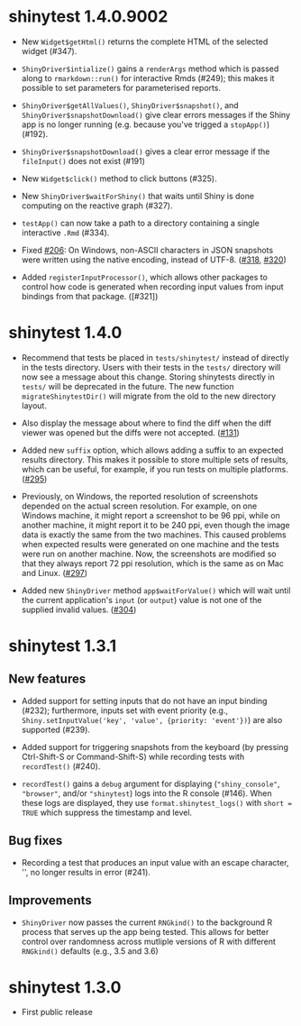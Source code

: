 shinytest 1.4.0.9002
===============

* New `Widget$getHtml()` returns the complete HTML of the selected widget 
  (#347).

* `ShinyDriver$intialize()` gains a `renderArgs` method which is passed along
  to `rmarkdown::run()` for interactive Rmds (#249); this makes it possible
  to set parameters for parameterised reports.

* `ShinyDriver$getAllValues()`, `ShinyDriver$snapshot()`, and
  `ShinyDriver$snapshotDownload()` give clear errors messages if the Shiny
  app is no longer running (e.g. because you've trigged a `stopApp()`) (#192).

* `ShinyDriver$snapshotDownload()` gives a clear error message if the 
  `fileInput()` does not exist (#191)

* New `Widget$click()` method to click buttons (#325).

* New `ShinyDriver$waitForShiny()` that waits until Shiny is done computing
  on the reactive graph (#327). 

* `testApp()` can now take a path to a directory containing a single 
  interactive `.Rmd` (#334).

* Fixed [#206](https://github.com/rstudio/shinytest/issues/206): On Windows, non-ASCII characters in JSON snapshots were written using the native encoding, instead of UTF-8. ([#318](https://github.com/rstudio/shinytest/pull/318), [#320](https://github.com/rstudio/shinytest/pull/320))

* Added `registerInputProcessor()`, which allows other packages to control how code is generated when recording input values from input bindings from that package. ([#321])

shinytest 1.4.0
===============

* Recommend that tests be placed in `tests/shinytest/` instead of directly in the tests directory. Users with their tests in the `tests/` directory will now see a message about this change. Storing shinytests directly in `tests/` will be deprecated in the future. The new function `migrateShinytestDir()` will migrate from the old to the new directory layout.

* Also display the message about where to find the diff when the diff viewer was opened but the diffs were not accepted. ([#131](https://github.com/rstudio/shinytest/issues/131))

* Added new `suffix` option, which allows adding a suffix to an expected results directory. This makes it possible to store multiple sets of results, which can be useful, for example, if you run tests on multiple platforms. ([#295](https://github.com/rstudio/shinytest/pull/295))

* Previously, on Windows, the reported resolution of screenshots depended on the actual screen resolution. For example, on one Windows machine, it might report a screenshot to be 96 ppi, while on another machine, it might report it to be 240 ppi, even though the image data is exactly the same from the two machines. This caused problems when expected results were generated on one machine and the tests were run on another machine. Now, the screenshots are modified so that they always report 72 ppi resolution, which is the same as on Mac and Linux. ([#297](https://github.com/rstudio/shinytest/pull/297))

* Added new `ShinyDriver` method `app$waitForValue()` which will wait until the current application's `input` (or `output`) value is not one of the supplied invalid values.  ([#304](https://github.com/rstudio/shinytest/pull/304))

shinytest 1.3.1
===============

## New features

* Added support for setting inputs that do not have an input binding (#232); furthermore, inputs set with event priority (e.g., `Shiny.setInputValue('key', 'value', {priority: 'event'})`) are also supported (#239).

* Added support for triggering snapshots from the keyboard (by pressing Ctrl-Shift-S or Command-Shift-S) while recording tests with `recordTest()` (#240).

* `recordTest()` gains a `debug` argument for displaying (`"shiny_console"`, `"browser"`, and/or `"shinytest`) logs into the R console (#146). When these logs are displayed, they use `format.shinytest_logs()` with `short = TRUE` which suppress the timestamp and level.

## Bug fixes

* Recording a test that produces an input value with an escape character, '\', no longer results in error (#241).

## Improvements

* `ShinyDriver` now passes the current `RNGkind()` to the background R process that serves up the app being tested. This allows for better control over randomness across mutliple versions of R with different `RNGkind()` defaults (e.g., 3.5 and 3.6)

shinytest 1.3.0
===============

* First public release
